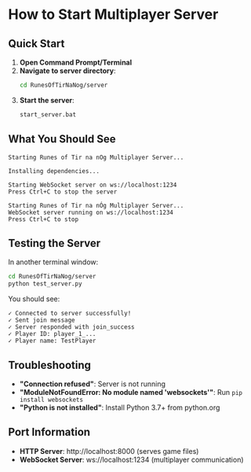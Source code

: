 # How to Start Multiplayer Server

## Quick Start

1. **Open Command Prompt/Terminal**
2. **Navigate to server directory**:
   ```bash
   cd RunesOfTirNaNog/server
   ```
3. **Start the server**:
   ```bash
   start_server.bat
   ```

## What You Should See

```
Starting Runes of Tir na nOg Multiplayer Server...

Installing dependencies...

Starting WebSocket server on ws://localhost:1234
Press Ctrl+C to stop the server

Starting Runes of Tir na nÓg Multiplayer Server...
WebSocket server running on ws://localhost:1234
Press Ctrl+C to stop
```

## Testing the Server

In another terminal window:
```bash
cd RunesOfTirNaNog/server
python test_server.py
```

You should see:
```
✓ Connected to server successfully!
✓ Sent join message
✓ Server responded with join_success
✓ Player ID: player_1_...
✓ Player name: TestPlayer
```

## Troubleshooting

- **"Connection refused"**: Server is not running
- **"ModuleNotFoundError: No module named 'websockets'"**: Run `pip install websockets`
- **"Python is not installed"**: Install Python 3.7+ from python.org

## Port Information

- **HTTP Server**: http://localhost:8000 (serves game files)
- **WebSocket Server**: ws://localhost:1234 (multiplayer communication)
